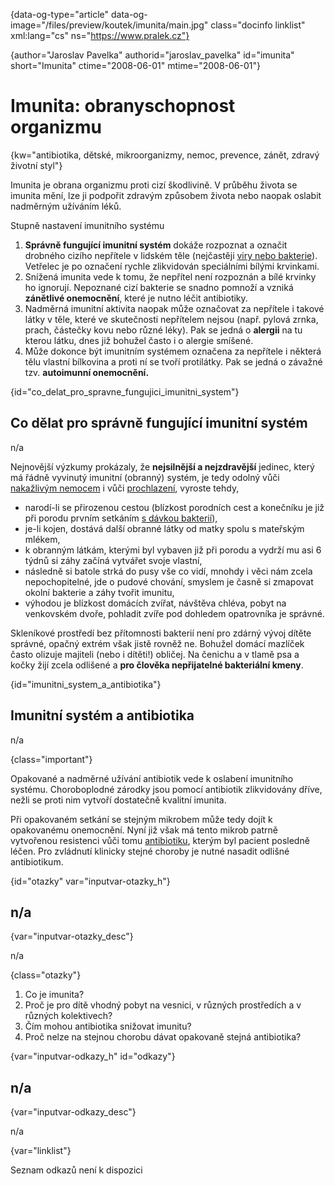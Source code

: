 
{data-og-type="article" data-og-image="/files/preview/koutek/imunita/main.jpg" class="docinfo linklist" xml:lang="cs" ns="https://www.pralek.cz"}

{author="Jaroslav Pavelka" authorid="jaroslav_pavelka" id="imunita" short="Imunita" ctime="2008-06-01" mtime="2008-06-01"}

# Imunita: obranyschopnost organizmu

{kw="antibiotika, dětské, mikroorganizmy, nemoc, prevence, zánět, zdravý životní styl"}

Imunita je obrana organizmu proti cizí škodlivině. V průběhu života se imunita mění, lze ji podpořit zdravým způsobem života nebo naopak oslabit nadměrným užíváním léků.

Stupně nastavení imunitního systému

  1. **Správně fungující imunitní systém** dokáže rozpoznat a označit drobného cizího nepřítele v lidském těle (nejčastěji [viry nebo bakterie][1]). Vetřelec je po označení rychle zlikvidován speciálními bílými krvinkami.
  2. Snížená imunita vede k tomu, že nepřítel není rozpoznán a bílé krvinky ho ignorují. Nepoznané cizí bakterie se snadno pomnoží a vzniká **zánětlivé onemocnění**, které je nutno léčit antibiotiky.
  3. Nadměrná imunitní aktivita naopak může označovat za nepřítele i takové látky v těle, které ve skutečnosti nepřítelem nejsou (např. pylová zrnka, prach, částečky kovu nebo různé léky). Pak se jedná o **alergii** na tu kterou látku, dnes již bohužel často i o alergie smíšené.
  4. Může dokonce být imunitním systémem označena za nepřítele i některá tělu vlastní bílkovina a proti ní se tvoří protilátky. Pak se jedná o závažné tzv. **autoimunní onemocnění.**

{id="co\_delat\_pro\_spravne\_fungujici\_imunitni\_system"}

## Co dělat pro správně fungující imunitní systém

n/a

Nejnovější výzkumy prokázaly, že **nejsilnější a nejzdravější** jedinec, který má řádně vyvinutý imunitní (obranný) systém, je tedy odolný vůči [nakažlivým nemocem][2] i vůči [prochlazení][3], vyroste tehdy,

  * narodí-li se přirozenou cestou (blízkost porodních cest a konečníku je již při porodu prvním setkáním [s dávkou bakterií][2]),
  * je-li kojen, dostává další obranné látky od matky spolu s mateřským mlékem,
  * k obranným látkám, kterými byl vybaven již při porodu a vydrží mu asi 6 týdnů si záhy začíná vytvářet svoje vlastní,
  * následně si batole strká do pusy vše co vidí, mnohdy i věci nám zcela nepochopitelné, jde o pudové chování, smyslem je časně si zmapovat okolní bakterie a záhy tvořit imunitu,
  * výhodou je blízkost domácích zvířat, návštěva chléva, pobyt na venkovském dvoře, pohladit zvíře pod dohledem opatrovníka je správné.

Skleníkové prostředí bez přítomnosti bakterií není pro zdárný vývoj dítěte správné, opačný extrém však jistě rovněž ne. Bohužel domácí mazlíček často olizuje majiteli (nebo i dítěti!) obličej. Na čenichu a v tlamě psa a kočky žijí zcela odlišené a **pro člověka nepřijatelné bakteriální kmeny**.

{id="imunitni\_system\_a_antibiotika"}

## Imunitní systém a antibiotika

n/a

{class="important"}

Opakované a nadměrné užívání antibiotik vede k oslabení imunitního systému. Choroboplodné zárodky jsou pomocí antibiotik zlikvidovány dříve, nežli se proti nim vytvoří dostatečně kvalitní imunita.

Při opakovaném setkání se stejným mikrobem může tedy dojít k opakovanému onemocnění. Nyní již však má tento mikrob patrně vytvořenou resistenci vůči tomu [antibiotiku][1], kterým byl pacient posledně léčen. Pro zvládnutí klinicky stejné choroby je nutné nasadit odlišné antibiotikum.

{id="otazky" var="inputvar-otazky_h"}

## n/a

{var="inputvar-otazky_desc"}

n/a

{class="otazky"}

  1. Co je imunita?
  2. Proč je pro dítě vhodný pobyt na vesnici, v různých prostředích a v různých kolektivech?
  3. Čím mohou antibiotika snižovat imunitu?
  4. Proč nelze na stejnou chorobu dávat opakovaně stejná antibiotika?

{var="inputvar-odkazy_h" id="odkazy"}

## n/a

{var="inputvar-odkazy_desc"}

n/a

{var="linklist"}

Seznam odkazů není k dispozici

 [1]: antibiotika
 [2]: mikroorganizmy
 [3]: teplota

